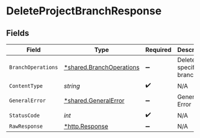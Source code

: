 # DeleteProjectBranchResponse


## Fields

| Field                                                               | Type                                                                | Required                                                            | Description                                                         |
| ------------------------------------------------------------------- | ------------------------------------------------------------------- | ------------------------------------------------------------------- | ------------------------------------------------------------------- |
| `BranchOperations`                                                  | [*shared.BranchOperations](../../models/shared/branchoperations.md) | :heavy_minus_sign:                                                  | Deleted the specified branch                                        |
| `ContentType`                                                       | *string*                                                            | :heavy_check_mark:                                                  | N/A                                                                 |
| `GeneralError`                                                      | [*shared.GeneralError](../../models/shared/generalerror.md)         | :heavy_minus_sign:                                                  | General Error                                                       |
| `StatusCode`                                                        | *int*                                                               | :heavy_check_mark:                                                  | N/A                                                                 |
| `RawResponse`                                                       | [*http.Response](https://pkg.go.dev/net/http#Response)              | :heavy_minus_sign:                                                  | N/A                                                                 |